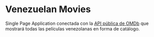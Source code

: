 # Venezuelan Movies

Single Page Application conectada con la [API pública de OMDb](http://www.omdbapi.com/) que mostrará todas las películas venezolanas en forma de catálogo.